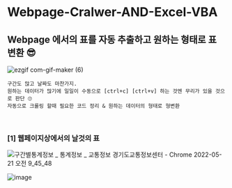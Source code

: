 # Webpage-Cralwer-AND-Excel-VBA
## Webpage 에서의 표를 자동 추출하고 원하는 형태로 표 변환 😎

![ezgif com-gif-maker (6)](https://user-images.githubusercontent.com/99319638/169628370-1af5bdd7-6727-4b27-91b3-6b9784ca0dd4.gif)

```
구간도 많고 날짜도 마찬가지.
원하는 데이터가 많기에 일일이 수동으로 [ctrl+c] [ctrl+v] 하는 것엔 무리가 있을 것으로 판단 🙄
자동으로 크롤링 할때 필요한 코드 정리 & 원하는 데이터의 형태로 형변환
```

<br/>

### [1] 웹페이지상에서의 날것의 표
![구간별통계정보 _ 통계정보 _ 교통정보 경기도교통정보센터 - Chrome 2022-05-21 오전 9_45_48](https://user-images.githubusercontent.com/99319638/169627781-de4a52eb-69e3-4ff0-a9e4-e600731d3906.png)





![image](https://user-images.githubusercontent.com/99319638/169627659-4ca63a21-21b1-4abe-adbb-6be1d7c0bcdc.png)
